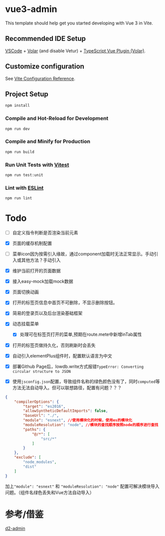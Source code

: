 # vue3-admin

This template should help get you started developing with Vue 3 in Vite.

## Recommended IDE Setup

[VSCode](https://code.visualstudio.com/) + [Volar](https://marketplace.visualstudio.com/items?itemName=Vue.volar) (and disable Vetur) + [TypeScript Vue Plugin (Volar)](https://marketplace.visualstudio.com/items?itemName=Vue.vscode-typescript-vue-plugin).

## Customize configuration

See [Vite Configuration Reference](https://vitejs.dev/config/).

## Project Setup

```sh
npm install
```

### Compile and Hot-Reload for Development

```sh
npm run dev
```

### Compile and Minify for Production

```sh
npm run build
```

### Run Unit Tests with [Vitest](https://vitest.dev/)

```sh
npm run test:unit
```

### Lint with [ESLint](https://eslint.org/)

```sh
npm run lint
```


# Todo
- [ ] 自定义指令判断是否渲染当前元素
- [x] 页面的缓存机制配置
- [ ] 菜单icon因为按需引入缘故，通过component加载时无法正常显示。手动引入或其他方法？手动引入
- [x] 维护当前打开的页面数据
- [X] 接入easy-mock加载mock数据
- [X] 页面切换动画
- [X] 打开的标签页信息中首页不可删除，不显示删除按钮。
- [X] 简易的登录页以及后台渲染基础框架
- [X] 动态挂载菜单
  - [X] 处理可在标签页打开的菜单,预期在route.mete中新增inTab属性
- [X] 打开的标签页做持久化，否则刷新时会丢失
- [X] 自动引入elementPlus组件时，配置默认语言为中文
- [X] 部署Github Page后，lowdb.write方式报错`TypeError: Converting circular structure to JSON`
- [X] 使用`jsconfig.json`配置，导致组件名称的绿色颜色没有了，同时`computed`等方法无法自动导入。但可以联想路径，配置有问题？？？


```json
{
    "compilerOptions": {
        "target": "es2016",
        "allowSyntheticDefaultImports": false,
        "baseUrl": "./",
        "module": "esnext", //使用模块化的时候，使用es的模块化
        "moduleResolution": "node", //模块的查找顺序按照node的顺序进行查找
        "paths": {
            "@/*": [
                "src/*"
            ]
        }
    },
    "exclude": [
        "node_modules",
        "dist"
    ]
}
```
加上`"module": "esnext"` 和 `"moduleResolution": "node"` 配置可解决模块导入问题。（组件名绿色丢失和Vue方法自动导入）





# 参考/借鉴

[d2-admin](https://github.com/d2-projects/d2-admin)